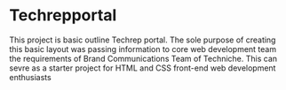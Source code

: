 # Techrepportal
This project is basic outline Techrep portal. The sole purpose of creating this basic layout was passing information to core web development team the requirements of Brand Communications Team of Techniche. This can sevre as a starter project for HTML and CSS front-end web development enthusiasts
